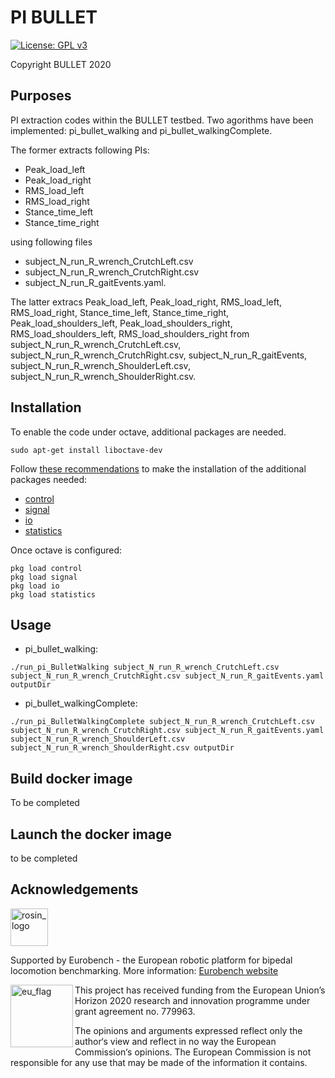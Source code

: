 # PI BULLET

[![License: GPL v3](https://img.shields.io/badge/License-GPLv3-blue.svg)](https://www.gnu.org/licenses/gpl-3.0)

Copyright BULLET 2020

## Purposes

PI extraction codes within the BULLET testbed.
Two agorithms have been implemented: pi_bullet_walking and pi_bullet_walkingComplete.

The former extracts following PIs:
- Peak_load_left
- Peak_load_right
- RMS_load_left
- RMS_load_right
- Stance_time_left
- Stance_time_right

using following files
- subject_N_run_R_wrench_CrutchLeft.csv
- subject_N_run_R_wrench_CrutchRight.csv
- subject_N_run_R_gaitEvents.yaml.

The latter extracs Peak_load_left, Peak_load_right, RMS_load_left, RMS_load_right, Stance_time_left, Stance_time_right, Peak_load_shoulders_left, Peak_load_shoulders_right, RMS_load_shoulders_left, RMS_load_shoulders_right from subject_N_run_R_wrench_CrutchLeft.csv, subject_N_run_R_wrench_CrutchRight.csv, subject_N_run_R_gaitEvents, subject_N_run_R_wrench_ShoulderLeft.csv, subject_N_run_R_wrench_ShoulderRight.csv.

## Installation

To enable the code under octave, additional packages are needed.

```console
sudo apt-get install liboctave-dev
```

Follow [these recommendations](https://octave.org/doc/v4.2.1/Installing-and-Removing-Packages.html) to make the installation of the additional packages needed:

- [control](https://octave.sourceforge.io/control/index.html)
- [signal](https://octave.sourceforge.io/signal/index.html)
- [io](https://octave.sourceforge.io/io/index.html)
- [statistics](https://octave.sourceforge.io/statistics/index.html)

Once octave is configured:

```console
pkg load control
pkg load signal
pkg load io
pkg load statistics
```

## Usage

* pi_bullet_walking:
```console
./run_pi_BulletWalking subject_N_run_R_wrench_CrutchLeft.csv subject_N_run_R_wrench_CrutchRight.csv subject_N_run_R_gaitEvents.yaml outputDir
```

* pi_bullet_walkingComplete:
```console
./run_pi_BulletWalkingComplete subject_N_run_R_wrench_CrutchLeft.csv subject_N_run_R_wrench_CrutchRight.csv subject_N_run_R_gaitEvents.yaml subject_N_run_R_wrench_ShoulderLeft.csv subject_N_run_R_wrench_ShoulderRight.csv outputDir
```

## Build docker image

To be completed

## Launch the docker image

to be completed

## Acknowledgements

<a href="http://eurobench2020.eu">
  <img src="http://eurobench2020.eu/wp-content/uploads/2018/06/cropped-logoweb.png"
       alt="rosin_logo" height="60" >
</a>

Supported by Eurobench - the European robotic platform for bipedal locomotion benchmarking.
More information: [Eurobench website][eurobench_website]

<img src="http://eurobench2020.eu/wp-content/uploads/2018/02/euflag.png"
     alt="eu_flag" width="100" align="left" >

This project has received funding from the European Union’s Horizon 2020
research and innovation programme under grant agreement no. 779963.

The opinions and arguments expressed reflect only the author‘s view and
reflect in no way the European Commission‘s opinions.
The European Commission is not responsible for any use that may be made
of the information it contains.

[eurobench_logo]: http://eurobench2020.eu/wp-content/uploads/2018/06/cropped-logoweb.png
[eurobench_website]: http://eurobench2020.eu "Go to website"
